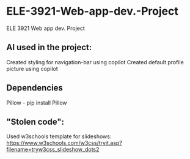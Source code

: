 # ELE-3921-Web-app-dev.-Project
ELE 3921  Web app dev. Project


## AI used in the project:
Created styling for navigation-bar using copilot
Created default profile picture using copilot

## Dependencies 
Pillow  -   pip install Pillow

## "Stolen code":
Used w3schools template for slideshows: https://www.w3schools.com/w3css/tryit.asp?filename=tryw3css_slideshow_dots2